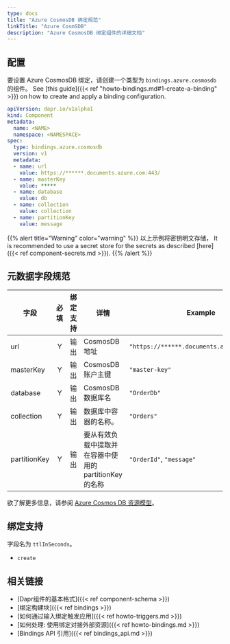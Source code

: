 ```yaml
---
type: docs
title: "Azure CosmosDB 绑定规范"
linkTitle: "Azure CosmSDB"
description: "Azure CosmosDB 绑定组件的详细文档"
---
```


## 配置

要设置 Azure CosmosDB 绑定，请创建一个类型为 `bindings.azure.cosmosdb` 的组件。 See [this guide]({{< ref "howto-bindings.md#1-create-a-binding" >}}) on how to create and apply a binding configuration.


```yaml
apiVersion: dapr.io/v1alpha1
kind: Component
metadata:
  name: <NAME>
  namespace: <NAMESPACE>
spec:
  type: bindings.azure.cosmosdb
  version: v1
  metadata:
  - name: url
    value: https://******.documents.azure.com:443/
  - name: masterKey
    value: *****
  - name: database
    value: db
  - name: collection
    value: collection
  - name: partitionKey
    value: message
```

{{% alert title="Warning" color="warning" %}}
以上示例将密钥明文存储， It is recommended to use a secret store for the secrets as described [here]({{< ref component-secrets.md >}}).
{{% /alert %}}

## 元数据字段规范

| 字段           | 必填 | 绑定支持 | 详情                               | Example                                     |
| ------------ |:--:| ---- | -------------------------------- | ------------------------------------------- |
| url          | Y  | 输出   | CosmosDB 地址                      | `"https://******.documents.azure.com:443/"` |
| masterKey    | Y  | 输出   | CosmosDB 账户主键                    | `"master-key"`                              |
| database     | Y  | 输出   | CosmosDB 数据库名                    | `"OrderDb"`                                 |
| collection   | Y  | 输出   | 数据库中容器的名称。                       | `"Orders"`                                  |
| partitionKey | Y  | 输出   | 要从有效负载中提取并在容器中使用的partitionKey的名称 | `"OrderId"`, `"message"`                    |

欲了解更多信息，请参阅 [Azure Cosmos DB 资源模型](https://docs.microsoft.com/en-us/azure/cosmos-db/account-databases-containers-items)。

## 绑定支持

字段名为 `ttlInSeconds`。

- `create`

## 相关链接

- [Dapr组件的基本格式]({{< ref component-schema >}})
- [绑定构建块]({{< ref bindings >}})
- [如何通过输入绑定触发应用]({{< ref howto-triggers.md >}})
- [如何处理: 使用绑定对接外部资源]({{< ref howto-bindings.md >}})
- [Bindings API 引用]({{< ref bindings_api.md >}})
